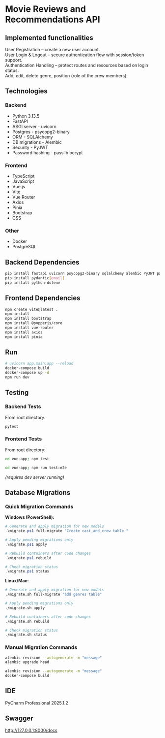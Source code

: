 # Movie Reviews and Recommendations API

## Implemented functionalities
User Registration – create a new user account.  
User Login & Logout – secure authentication flow with session/token support.  
Authentication Handling – protect routes and resources based on login status.  
Add, edit, delete genre, position (role of the crew members).  

## Technologies

### Backend
- Python 3.13.5  
- FastAPI  
- ASGI server - uvicorn  
- Postgres - psycopg2-binary  
- ORM - SQLAlchemy  
- DB migrations - Alembic  
- Security - PyJWT  
- Password hashing - passlib bcrypt  

### Frontend
- TypeScript  
- JavaScript  
- Vue.js  
- Vite  
- Vue Router  
- Axios  
- Pinia  
- Bootstrap  
- CSS  


### Other
- Docker  
- PostgreSQL  

## Backend Dependencies

```bash
pip install fastapi uvicorn psycopg2-binary sqlalchemy alembic PyJWT passlib[bcrypt]
pip install pydantic[email]
pip install python-dotenv
```

## Frontend Dependencies

```bash
npm create vite@latest .
npm install
npm install bootstrap
npm install @popperjs/core
npm install vue-router
npm install axios
npm install pinia
```

## Run

```bash
# uvicorn app.main:app --reload
docker-compose build
docker-compose up -d
npm run dev
```

## Testing

### Backend Tests
From root directory:
```bash
pytest
```

### Frontend Tests
From root directory:
```bash
cd vue-app; npm test
```

```bash
cd vue-app; npm run test:e2e
```
*(requires dev server running)*

## Database Migrations

### Quick Migration Commands

**Windows (PowerShell):**
```powershell
# Generate and apply migration for new models
.\migrate.ps1 full-migrate "Create cast_and_crew table."

# Apply pending migrations only
.\migrate.ps1 apply

# Rebuild containers after code changes
.\migrate.ps1 rebuild

# Check migration status
.\migrate.ps1 status
```

**Linux/Mac:**
```bash
# Generate and apply migration for new models
./migrate.sh full-migrate "add genres table"

# Apply pending migrations only
./migrate.sh apply

# Rebuild containers after code changes
./migrate.sh rebuild

# Check migration status
./migrate.sh status
```

### Manual Migration Commands

```bash
alembic revision --autogenerate -m "message"
alembic upgrade head

alembic revision --autogenerate -m "message"
docker-compose build
```

## IDE
PyCharm Professional 2025.1.2

## Swagger
http://127.0.0.1:8000/docs

